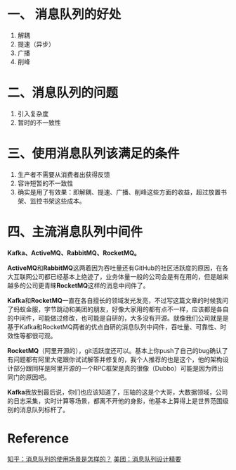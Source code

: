# 一、 消息队列的好处
1. 解耦
2. 提速（异步）
3. 广播
4. 削峰

# 二、消息队列的问题
1. 引入复杂度
2. 暂时的不一致性



# 三、使用消息队列该满足的条件
1. 生产者不需要从消费者出获得反馈
2. 容许短暂的不一致性
3. 确实是用了有效果：即解耦、提速、广播、削峰这些方面的收益，超过放置书架、监控书架这些成本。

# 四、主流消息队列中间件
**Kafka、ActiveMQ、RabbitMQ、RocketMQ。**

**ActiveMQ**和**RabbitMQ**这两着因为吞吐量还有GitHub的社区活跃度的原因，在各大互联网公司都已经基本上绝迹了，业务体量一般的公司会是有在用的，但是越来越多的公司更青睐**RocketMQ**这样的消息中间件了。  

**Kafka**和**RocketMQ**一直在各自擅长的领域发光发亮，不过写这篇文章的时候我问了蚂蚁金服，字节跳动和美团的朋友，好像大家用的都有点不一样，应该都是各自的中间件，可能做过修改，也可能是自研的，大多没有开源。就像我们公司就是是基于Kafka和RocketMQ两者的优点自研的消息队列中间件，吞吐量、可靠性、时效性等都很可观。  

**RocketMQ**（阿里开源的），git活跃度还可以。基本上你push了自己的bug确认了有问题都有阿里大佬跟你试试解答并修复的，我个人推荐的也是这个，他的架构设计部分跟同样是阿里开源的一个RPC框架是真的很像（Dubbo）可能是因为师出同门的原因吧。  

**Kafka**我放到最后说，你们也应该知道了，压轴的这是个大哥，大数据领域，公司的日志采集，实时计算等场景，都离不开他的身影，他基本上算得上是世界范围级别的消息队列标杆了。  


# Reference
[知乎：消息队列的使用场景是怎样的？](https://www.zhihu.com/question/34243607)
[美团：消息队列设计精要](https://tech.meituan.com/2016/07/01/mq-design.html)
